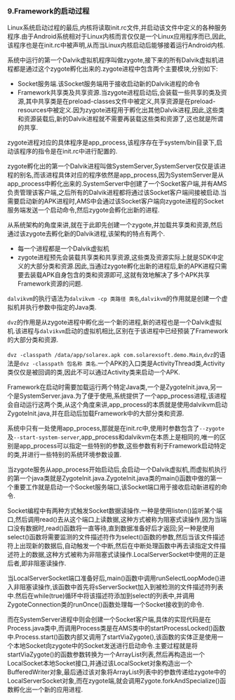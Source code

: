 ### 9.Framework的启动过程

Linux系统启动过程的最后,内核将读取init.rc文件,并启动该文件中定义的各种服务程序.由于Android系统相对于Linux内核而言仅仅是一个Linux应用程序而已,因此,该程序也是在init.rc中被声明,从而当Linux内核启动后能够接着运行Android内核.

系统中运行的第一个Dalvik虚拟机程序叫做zygote,接下来的所有Dalvik虚拟机进程都是通过这个zygote孵化出来的.zygote进程中包含两个主要模块,分别如下:

+ Socket服务端.该Socket服务端用于接收启动新的Dalvik进程的命令
+ Framework共享类及共享资源.当zygote进程启动后,会装载一些共享的类及资源,其中共享类是在preload-classes文件中被定义,共享资源是在preload-resources中被定义.因为zygote进程用于孵化出其他Dalvik进程,因此,这些类和资源装载后,新的Dalvik进程就不需要再装载这些类和资源了,这也就是所谓的共享.

zygote进程对应的具体程序是app_process,该程序存在于system/bin目录下,启动该程序的指令是在init.rc中进行配置的.

zygote孵化出的第一个Dalvik进程叫做SystemServer,SystemServer仅仅是该进程的别名,而该进程具体对应的程序依然是app_process,因为SystemServer是从app_process中孵化出来的.SystemServer中创建了一个Socket客户端,并有AMS负责管理该客户端,之后所有的Dalvik进程都将通过该Socket客户端间接被启动.当需要启动新的APK进程时,AMS中会通过该Socket客户端向zygote进程的Socket服务端发送一个启动命令,然后zygote会孵化出新的进程.

从系统架构的角度来讲,就在于此即先创建一个zygote,并加载共享类和资源,然后通过该zygote去孵化新的Dalvik进程,该架构的特点有两个.

+ 每一个进程都是一个Dalvik虚拟机
+ zygote进程预先会装载共享类和共享资源,这些类及资源实际上就是SDK中定义的大部分类和资源.因此,当通过zygote孵化出新的进程后,新的APK进程只需要去装载APK自身包含的类和资源即可,这就有效地解决了多个APK共享Framework资源的问题.

``dalvikvm``的执行语法为``dalvikvm -cp 类路径 类名``,``dalvikvm``的作用就是创建一个虚拟机并执行参数中指定的Java类.

``dvz``的作用是从zygote进程中孵化出一个新的进程,新的进程也是一个Dalvik虚拟机.该进程与``dalvikvm``启动的虚拟机相比,区别在于该进程中已经预装了Framework的大部分类和资源.

``dvz -classpath /data/app/solarex.apk com.solarexsoft.demo.Main``,``dvz``的语法是``dvz -classpath 包名称 类名``.一个APK的入口类是ActivityThread类,Activity类仅仅是被回调的类,因此不可以通过Activity类来启动一个APK.

Framework在启动时需要加载运行两个特定Java类,一个是ZygoteInit.java,另一个是SystemServer.java.为了便于使用,系统提供了一个app_process进程,该进程会自动运行这两个类,从这个角度来讲,app_process的本质就是使用dalvikvm启动ZygoteInit.java,并在启动后加载Framework中的大部分类和资源.

系统中只有一处使用app_process,那就是在init.rc中,使用时参数包含了``--zygote``及``--start-system-server``,app_process和dalvikvm在本质上是相同的,唯一的区别是app_process可以指定一些特别的参数,这些参数有利于Framework启动特定的类,并进行一些特别的系统环境参数设置.

当zygote服务从app_process开始启动后,会启动一个Dalvik虚拟机,而虚拟机执行的第一个java类就是ZygoteInit.java.ZygoteInit.java类的main()函数中做的第一个重要工作就是启动一个Socket服务端口,该Socket端口用于接收启动新进程的命令.

Socket编程中有两种方式触发Socket数据读操作.一种是使用listen()监听某个端口,然后调用read()去从这个端口上读数据,这种方式被称为阻塞式读操作,因为当端口没有数据时,read()函数将一直等待,直到数据准备好后才返回;另一种是使用select()函数将需要监测的文件描述符作为select()函数的参数,然后当该文件描述符上出现新的数据后,自动触发一个中断,然后在中断处理函数中再去读指定文件描述符上的数据,这种方式被称为非阻塞式读操作.LocalServerSocket中使用的正是后者,即非阻塞读操作.

当LocalServerSocket端口准备好后,main()函数中调用runSelectLoopMode()进入非阻塞读操作,该函数中首先将sServerSocket加入到被检测的文件描述符列表中.然后在while(true)循环中将该描述符添加到select的列表中,并调用ZygoteConnection类的runOnce()函数处理每一个Socket接收到的命令.

而在SystemServer进程中则会创建一个Socket客户端,具体的实现代码是在Process.java类中,而调用Process类是在AMS类中的startProcessLocked()函数中.Process.start()函数内部又调用了startViaZygote(),该函数的实体正是使用一个本地Socket向zygote中的Socket发送进行启动命令.主要过程就是将startViaZygote()的函数参数转换为一个ArrayList<String>列表,然后再构造出一个LocalSocket本地Socket接口,并通过该LocalSocket对象构造出一个BufferedWriter对象,最后通过该对象将ArrayList<String>列表中的参数传递给zygote中的LocalServerSocket对象,而在zygote端,就会调用Zygote.forkAndSpecialize()函数孵化出一个新的应用进程.



